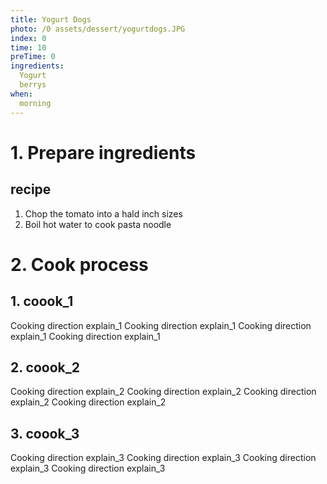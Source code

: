 ```yaml
---
title: Yogurt Dogs
photo: /0 assets/dessert/yogurtdogs.JPG
index: 0
time: 10
preTime: 0
ingredients:
  Yogurt
  berrys
when:
  morning
---
```

# 1. Prepare ingredients
## recipe
1. Chop the tomato into a hald inch sizes
2. Boil hot water to cook pasta noodle
# 2. Cook process
## 1. coook_1
Cooking direction explain_1
Cooking direction explain_1
Cooking direction explain_1
Cooking direction explain_1
## 2. coook_2
Cooking direction explain_2
Cooking direction explain_2
Cooking direction explain_2
Cooking direction explain_2
## 3. coook_3
Cooking direction explain_3
Cooking direction explain_3
Cooking direction explain_3
Cooking direction explain_3